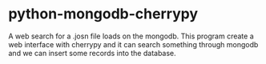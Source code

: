 # python-mongodb-cherrypy
A web search for a .josn file loads on the mongodb.
This program create a web interface with cherrypy and it can search something
through mongodb and we can insert some records into the database.

